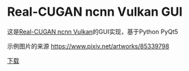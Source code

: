 # Real-CUGAN ncnn Vulkan GUI
这是[Real-CUGAN ncnn Vulkan](https://github.com/nihui/realcugan-ncnn-vulkan)的GUI实现，基于Python PyQt5

示例图片的来源 https://www.pixiv.net/artworks/85339798

[下载](https://github.com/ihanu666/realcugan-ncnn-vulkan-gui/releases/tag/v1.0.0)
